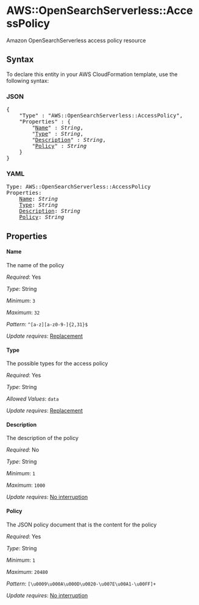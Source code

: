 # AWS::OpenSearchServerless::AccessPolicy

Amazon OpenSearchServerless access policy resource

## Syntax

To declare this entity in your AWS CloudFormation template, use the following syntax:

### JSON

<pre>
{
    "Type" : "AWS::OpenSearchServerless::AccessPolicy",
    "Properties" : {
        "<a href="#name" title="Name">Name</a>" : <i>String</i>,
        "<a href="#type" title="Type">Type</a>" : <i>String</i>,
        "<a href="#description" title="Description">Description</a>" : <i>String</i>,
        "<a href="#policy" title="Policy">Policy</a>" : <i>String</i>
    }
}
</pre>

### YAML

<pre>
Type: AWS::OpenSearchServerless::AccessPolicy
Properties:
    <a href="#name" title="Name">Name</a>: <i>String</i>
    <a href="#type" title="Type">Type</a>: <i>String</i>
    <a href="#description" title="Description">Description</a>: <i>String</i>
    <a href="#policy" title="Policy">Policy</a>: <i>String</i>
</pre>

## Properties

#### Name

The name of the policy

_Required_: Yes

_Type_: String

_Minimum_: <code>3</code>

_Maximum_: <code>32</code>

_Pattern_: <code>^[a-z][a-z0-9-]{2,31}$</code>

_Update requires_: [Replacement](https://docs.aws.amazon.com/AWSCloudFormation/latest/UserGuide/using-cfn-updating-stacks-update-behaviors.html#update-replacement)

#### Type

The possible types for the access policy

_Required_: Yes

_Type_: String

_Allowed Values_: <code>data</code>

_Update requires_: [Replacement](https://docs.aws.amazon.com/AWSCloudFormation/latest/UserGuide/using-cfn-updating-stacks-update-behaviors.html#update-replacement)

#### Description

The description of the policy

_Required_: No

_Type_: String

_Minimum_: <code>1</code>

_Maximum_: <code>1000</code>

_Update requires_: [No interruption](https://docs.aws.amazon.com/AWSCloudFormation/latest/UserGuide/using-cfn-updating-stacks-update-behaviors.html#update-no-interrupt)

#### Policy

The JSON policy document that is the content for the policy

_Required_: Yes

_Type_: String

_Minimum_: <code>1</code>

_Maximum_: <code>20480</code>

_Pattern_: <code>[\u0009\u000A\u000D\u0020-\u007E\u00A1-\u00FF]+</code>

_Update requires_: [No interruption](https://docs.aws.amazon.com/AWSCloudFormation/latest/UserGuide/using-cfn-updating-stacks-update-behaviors.html#update-no-interrupt)
